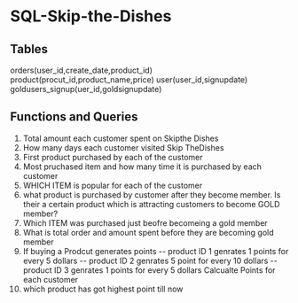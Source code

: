# SQL-Skip-the-Dishes


## Tables
orders(user_id,create_date,product_id)
product(procut_id,product_name,price)
user(user_id,signupdate)
goldusers_signup(uer_id,goldsignupdate)

## Functions and Queries
1)  Total amount each customer spent on Skipthe Dishes
2)  How many days each customer visited Skip TheDishes
3)  First product purchased by each of the customer
4)  Most pruchased item and how many time it is purchased by each customer
5)  WHICH ITEM is popular for each of the customer
6)  what product is purchased by customer after they become member. Is their a certain product which is attracting customers to become GOLD member?
7)  Which ITEM was purchased just beofre becomeing a gold member
8)  What is total order and amount spent before they are becoming gold member
9)  If buying a Prodcut generates points 
-- product ID 1 genrates 1 points for every 5 dollars
-- product ID 2 genrates 5 point for every 10 dollars
-- product ID 3 genrates 1 points for every 5 dollars
Calcualte Points for each customer   
11) which product has got highest point till now




